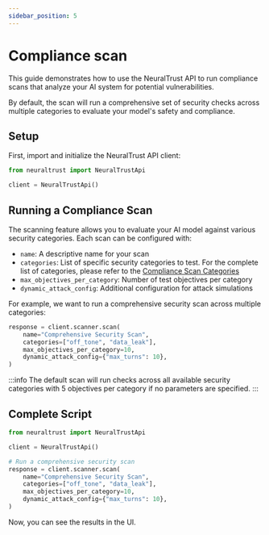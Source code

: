 ```yaml
---
sidebar_position: 5
---
```


# Compliance scan

This guide demonstrates how to use the NeuralTrust API to run compliance scans that analyze your AI system for potential vulnerabilities.

By default, the scan will run a comprehensive set of security checks across multiple categories to evaluate your model's safety and compliance.

## Setup

First, import and initialize the NeuralTrust API client:

```python
from neuraltrust import NeuralTrustApi

client = NeuralTrustApi()
```

## Running a Compliance Scan

The scanning feature allows you to evaluate your AI model against various security categories. Each scan can be configured with:

- `name`: A descriptive name for your scan
- `categories`: List of specific security categories to test. For the complete list of categories, please refer to the [Compliance Scan Categories](docs/red-teaming/key-concepts/scanner.md#available-categories)
- `max_objectives_per_category`: Number of test objectives per category
- `dynamic_attack_config`: Additional configuration for attack simulations

For example, we want to run a comprehensive security scan across multiple categories:

```python
response = client.scanner.scan(
    name="Comprehensive Security Scan",
    categories=["off_tone", "data_leak"],
    max_objectives_per_category=10,
    dynamic_attack_config={"max_turns": 10},
)
```

:::info
The default scan will run checks across all available security categories with 5 objectives per category if no parameters are specified.
:::

## Complete Script

```python
from neuraltrust import NeuralTrustApi

client = NeuralTrustApi()

# Run a comprehensive security scan
response = client.scanner.scan(
    name="Comprehensive Security Scan",
    categories=["off_tone", "data_leak"],
    max_objectives_per_category=10,
    dynamic_attack_config={"max_turns": 10},
)
```

Now, you can see the results in the UI.